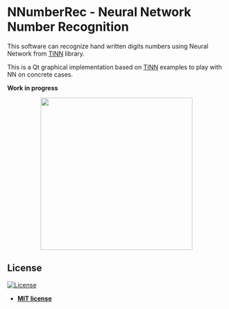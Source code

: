 # NNumberRec - Neural Network Number Recognition 

This software can recognize hand written digits numbers using Neural Network from [TINN](https://github.com/glouw/tinn) library.

This is a Qt graphical implementation based on [TINN](https://github.com/glouw/tinn) examples to play with NN on concrete cases.


**Work in progress**

<p align="center">
  <img src = "https://github.com/JuPrgn/NNumberRec/Capture.png" width=350>
</p>

## License

[![License](http://img.shields.io/:license-mit-blue.svg?style=flat-square)](http://badges.mit-license.org)

- **[MIT license](http://opensource.org/licenses/mit-license.php)**
